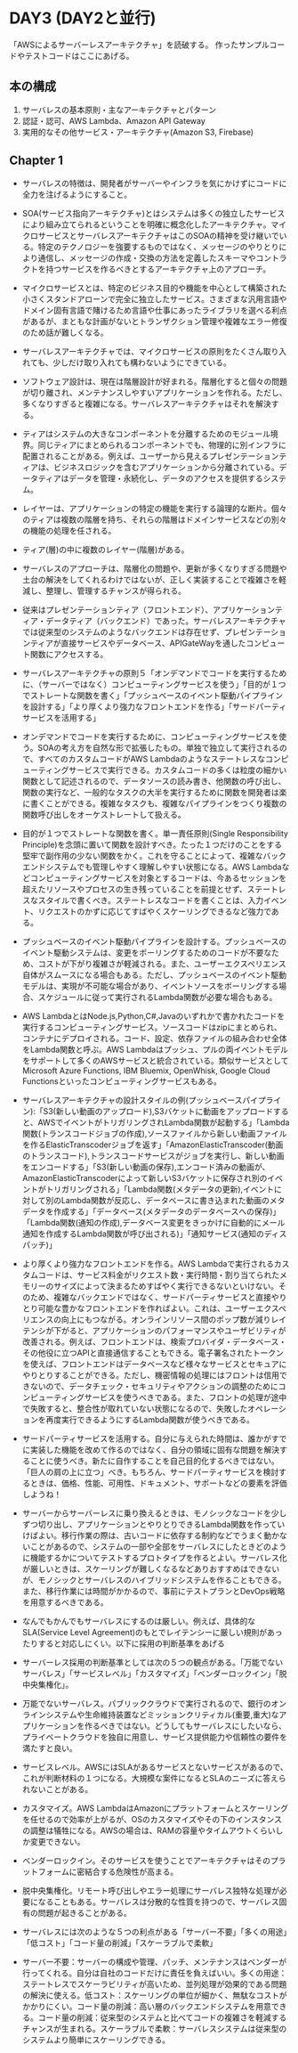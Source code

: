 # DAY3 (DAY2と並行)

「AWSによるサーバーレスアーキテクチャ」を読破する。
作ったサンプルコードやテストコードはここにあげる。

## 本の構成

1. サーバレスの基本原則・主なアーキテクチャとパターン
2. 認証・認可、AWS Lambda、Amazon API Gateway
3. 実用的なその他サービス・アーキテクチャ(Amazon S3, Firebase)

## Chapter 1

- サーバレスの特徴は、開発者がサーバーやインフラを気にかけずにコードに全力を注げるようにすること。

- SOA(サービス指向アーキテクチャ)とはシステムは多くの独立したサービスにより組み立てられるということを明確に概念化したアーキテクチャ。マイクロサービスとサーバレスアーキテクチャはこのSOAの精神を受け継いでいる。特定のテクノロジーを強要するものではなく、メッセージのやりとりにより通信し、メッセージの作成・交換の方法を定義したスキーマやコントラクトを持つサービスを作るべきとするアーキテクチャ上のアプローチ。

- マイクロサービスとは、特定のビジネス目的や機能を中心として構築された小さくスタンドアローンで完全に独立したサービス。さまざまな汎用言語やドメイン固有言語で賭けるため言語や仕事にあったライブラリを選べる利点があるが、まともな計画がないとトランザクション管理や複雑なエラー修復のため話が難しくなる。

- サーバレスアーキテクチャでは、マイクロサービスの原則をたくさん取り入れても、少しだけ取り入れても構わないようにできている。

- ソフトウェア設計は、現在は階層設計が好まれる。階層化すると個々の問題が切り離され、メンテナンスしやすいアプリケーションを作れる。ただし、多くなりすぎると複雑になる。サーバレスアーキテクチャはそれを解決する。

- ティアはシステムの大きなコンポーネントを分離するためのモジュール境界。同じティアにまとめられるコンポーネントでも、物理的に別インフラに配置されることがある。例えば、ユーザーから見えるプレゼンテーションティアは、ビジネスロジックを含むアプリケーションから分離されている。データティアはデータを管理・永続化し、データのアクセスを提供するシステム。

- レイヤーは、アプリケーションの特定の機能を実行する論理的な断片。個々のティアは複数の階層を持ち、それらの階層はドメインサービスなどの別々の機能の処理を任される。

- ティア(層)の中に複数のレイヤー(階層)がある。

- サーバレスのアプローチは、階層化の問題や、更新が多くなりすぎる問題や土台の解決をしてくれるわけではないが、正しく実装することで複雑さを軽減し、整理し、管理するチャンスが得られる。

- 従来はプレゼンテーションティア（フロントエンド）、アプリケーションティア・データティア（バックエンド）であった。サーバレスアーキテクチャでは従来型のシステムのようなバックエンドは存在せず、プレゼンテーションティアが直接サービスやデータベース、APIGateWayを通したコンピュート関数にアクセスする。

- サーバレスアーキテクチャの原則５「オンデマンドでコードを実行するために、（サーバーではなく）コンピューティングサービスを使う」「目的が１つでストレートな関数を書く」「プッシュベースのイベント駆動パイプラインを設計する」「より厚くより強力なフロントエンドを作る」「サードパーティサービスを活用する」

- オンデマンドでコードを実行するために、コンピューティングサービスを使う。SOAの考え方を自然な形で拡張したもの。単独で独立して実行されるので、すべてのカスタムコードがAWS Lambdaのようなステートレスなコンピューティングサービスで実行できる。カスタムコードの多くは粒度の細かい関数として記述されるので、データソースの読み書き、他関数の呼び出し、関数の実行など、一般的なタスクの大半を実行するために関数を開発者は楽に書くことができる。複雑なタスクも、複雑なパイプラインをつくり複数の関数呼び出しをオーケストレートして扱える。

- 目的が１つでストレートな関数を書く。単一責任原則(Single Responsibility Principle)を念頭に置いて関数を設計すべき。たった１つだけのことをする堅牢で副作用の少ない関数をかく。これを守ることによって、複雑なバックエンドシステムでも管理しやすく理解しやすい状態になる。AWS Lambdaなどコンピューティングサービスを対象とするコードは、今あるセッションを超えたリソースやプロセスの生き残っていることを前提とせず、ステートレスなスタイルで書くべき。ステートレスなコードを書くことは、入力イベント、リクエストのかずに応じてすばやくスケーリングできるなど強力である。

- プッシュベースのイベント駆動パイプラインを設計する。プッシュベースのイベント駆動システムは、変更をポーリングするためのコードが不要なため、コストが下がり複雑さが軽減される。また、ユーザーエクスペリエンス自体がスムースになる場合もある。ただし、プッシュベースのイベント駆動モデルは、実現が不可能な場合があり、イベントソースをポーリングする場合、スケジュールに従って実行されるLambda関数が必要な場合もある。

- AWS LambdaとはNode.js,Python,C#,Javaのいずれかで書かれたコードを実行するコンピューティングサービス。ソースコードはzipにまとめられ、コンテナにデプロイされる。コード、設定、依存ファイルの組み合わせ全体をLambda関数と呼ぶ。AWS Lambdaはプッシュ、プルの両イベントモデルをサポートして多くのAWSサービスと統合されている。類似サービスとしてMicrosoft Azure Functions, IBM Bluemix, OpenWhisk, Google Cloud Functionsといったコンピューティングサービスもある。

- サーバレスアーキテクチャの設計スタイルの例(プッシュベースパイプライン):「S3(新しい動画のアップロード),S3バケットに動画をアップロードすると、AWSでイベントがトリガリングされLambda関数が起動する」「Lambda関数(トランスコードジョブの作成),ソースファイルから新しい動画ファイルを作るElasticTranscoderジョブを返す」「AmazonElasticTranscoder(動画のトランスコード),トランスコードサービスがジョブを実行し、新しい動画をエンコードする」「S3(新しい動画の保存),エンコード済みの動画が、AmazonElasticTranscoderによって新しいS3バケットに保存され別のイベントがトリガリングされる」「Lambda関数(メタデータの更新),イベントに対して別のLambda関数が反応し、データベースに書き込まれた動画のメタデータを作成する」「データベース(メタデータのデータベースへの保存)」「Lambda関数(通知の作成),データベース変更をきっかけに自動的にメール通知を作成するLambda関数が呼び出される)」「通知サービス(通知のディスパッチ)」

- より厚くより強力なフロントエンドを作る。AWS Lambdaで実行されるカスタムコードは、サービス料金がリクエスト数・実行時間・割り当てられたメモリーのサイズによって決まるためすばやく実行できるないといけない。そのため、複雑なバックエンドではなく、サードパーティサービスと直接やりとり可能な豊かなフロントエンドを作ればよい。これは、ユーザーエクスペリエンスの向上にもつながる。オンラインリソース間のポップ数が減りレイテンシが下がると、アプリケーションのパフォーマンスやユーザビリティが改善される。例えば、フロントエンドは、検索プロバイダ・データベース・その他役に立つAPIと直接通信することもできる。電子署名されたトークンを使えば、フロントエンドはデータベースなど様々なサービスとセキュアにやりとりすることができる。ただし、機密情報の処理にはフロントは信用できないので、データチェック・セキュリティやアクションの調整のためにコンピューティングサービスを使うべきである。また、フロントの処理が途中で失敗すると、整合性が取れていない状態になるので、失敗したオペレーションを再度実行できるようにするLambda関数が使うべきである。

- サードパーティサービスを活用する。自分に与えられた時間は、誰かがすでに実装した機能を改めて作るのではなく、自分の領域に固有な問題を解決することに使うべき。新たに自作することを自己目的化するべきではない。「巨人の肩の上に立つ」べき。もちろん、サードパーティサービスを検討するときは、価格、性能、可用性、ドキュメント、サポートなどの要素を評価しようね！

- サーバーからサーバーレスに乗り換えるときは、モノシックなコードを少しずつ切り出し、アプリケーションとやりとりできるLambda関数を作っていけばよい。移行作業の際は、古いコードに依存する制約などでうまく動かないことがあるので、システムの一部や全部をサーバレスにしたときどのように機能するかについてテストするプロトタイプを作るとよい。サーバレス化が厳しいときは、スケーリングが難しくなるなどありおすすめはできないが、モノシックとサーバレスのハイブリッドシステムを作ることもできる。また、移行作業には時間がかかるので、事前にテストプランとDevOps戦略を用意するべきである。

- なんでもかんでもサーバレスにするのは厳しい。例えば、具体的なSLA(Service Level Agreement)のもとでレイテンシーに厳しい規則があったりすると対応しにくい。以下に採用の判断基準をあげる

- サーバーレス採用の判断基準としては次の５つの観点がある。「万能でないサーバレス」「サービスレベル」「カスタマイズ」「ベンダーロックイン」「脱中央集権化」。

- 万能でないサーバレス。パブリッククラウドで実行されるので、銀行のオンラインシステムや生命維持装置などミッションクリティカル(重要,重大)なアプリケーションを作るべきではない。どうしてもサーバレスにしたいなら、プライベートクラウドを独自に用意し、サービス提供能力や信頼性の要件を満たすと良い。

- サービスレベル。AWSにはSLAがあるサービスとないサービスがあるので、これが判断材料の１つになる。大規模な案件になるとSLAのニーズに答えられないことがある。

- カスタマイズ。AWS LambdaはAmazonにプラットフォームとスケーリングを任せるので効率が上がるが、OSのカスタマイズやその下のインスタンスの調整は犠牲になる。AWSの場合は、RAMの容量やタイムアウトくらいしか変更できない。

- ベンダーロックイン。そのサービスを使うことでアーキテクチャはそのプラットフォームに密結合する危険性が高まる。

- 脱中央集権化。リモート呼び出しやエラー処理にサーバレス独特な処理が必要になることもある。サーバレスは分散的な性質を持つので、サーバレス固有の問題が起きることがある。

- サーバレスには次のような５つの利点がある「サーバー不要」「多くの用途」「低コスト」「コード量の削減」「スケーラブルで柔軟」

- サーバー不要：サーバーの構成や管理、パッチ、メンテナンスはベンダーが行ってくれる。自分は自社のコードだけに責任を負えばいい。多くの用途：ステートレスでスケーラビリティが高いため、並列処理が効果的である問題の解決に使える。低コスト：スケーリングの単位が細かく、無駄なコストがかかりにくい。コード量の削減：高い層のバックエンドシステムを用意できる。コード量の削減：従来型のシステムと比べてコードの複雑さを軽減するチャンスが生まれる。スケーラブルで柔軟：サーバレスシステムは従来型のシステムより簡単にスケーリングできる。
